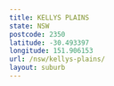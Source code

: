 ```yaml
---
title: KELLYS PLAINS
state: NSW
postcode: 2350
latitude: -30.493397
longitude: 151.906153
url: /nsw/kellys-plains/
layout: suburb
---
```

